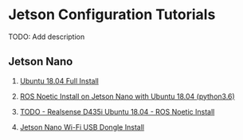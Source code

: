 # Jetson Configuration Tutorials

TODO: Add description

## Jetson Nano

1. [Ubuntu 18.04 Full Install](ubuntu-18-04-install.md)

3. [ROS Noetic Install on Jetson Nano with Ubuntu 18.04 (python3.6)](ros-noetic-ubuntu-18-04-install.md)

5. [TODO - Realsense D435i Ubuntu 18.04 - ROS Noetic Install]()

7. [Jetson Nano Wi-Fi USB Dongle Install](jetson-wifi-dongle.md)
